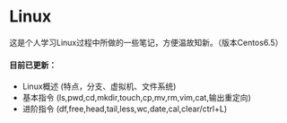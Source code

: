 # Linux
这是个人学习Linux过程中所做的一些笔记，方便温故知新。（版本Centos6.5）
#### 目前已更新：
* Linux概述  (特点，分支、虚拟机、文件系统)
* 基本指令  (ls,pwd,cd,mkdir,touch,cp,mv,rm,vim,cat,输出重定向)
* 进阶指令  (df,free,head,tail,less,wc,date,cal,clear/ctrl+L)
